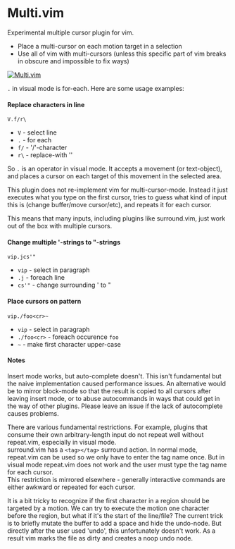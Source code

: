 # Multi.vim

Experimental multiple cursor plugin for vim.   

- Place a multi-cursor on each motion target in a selection
- Use all of vim with multi-cursors (unless this specific part of vim breaks in obscure and impossible to fix ways)


[![Multi.vim](https://img.youtube.com/vi/2XLL16MUl3Q/0.jpg)](https://www.youtube.com/watch?v=2XLL16MUl3Q)

`.` in visual mode is for-each. Here are some usage examples:

#### Replace characters in line

    V.f/r\

- `V`  - select line
- `.`  - for each
- `f/` - '/'-character
- `r\` - replace-with '\'

So `.` is an operator in visual mode. It accepts a movement (or text-object), and places a cursor on each target of this movement in the selected area.

This plugin does not re-implement vim for multi-cursor-mode. Instead it just executes what you type on the first cursor, tries to guess what kind of input this is (change buffer/move cursor/etc), and repeats it for each cursor.

This means that many inputs, including plugins like surround.vim, just work out of the box with multiple cursors.

#### Change multiple '-strings to "-strings

    vip.jcs'"

- `vip` - select in paragraph
- `.j` - foreach line
- `cs'"` - change surrounding ' to "

#### Place cursors on pattern

    vip./foo<cr>~

- `vip` - select in paragraph
- `./foo<cr>` - foreach occurence `foo`
- `~` - make first character upper-case



#### Notes

Insert mode works, but auto-complete doesn't. This isn't fundamental but the naive implementation caused performance issues. An alternative would be to mirror block-mode so that the result is copied to all cursors after leaving insert mode, or to abuse autocommands in ways that could get in the way of other plugins. Please leave an issue if the lack of autocomplete causes problems.

There are various fundamental restrictions. For example, plugins that consume their own arbitrary-length input do not repeat well without repeat.vim, especially in visual mode.  
surround.vim has a `<tag></tag>` surround action. In normal mode, repeat.vim can be used so we only have to enter the tag name once. But in visual mode repeat.vim does not work and the user must type the tag name for each cursor.  
This restriction is mirrored elsewhere - generally interactive commands are either awkward or repeated for each cursor.

It is a bit tricky to recognize if the first character in a region should be targeted by a motion. We can try to execute the motion one character before the region, but what if it's the start of the line/file? The current trick is to briefly mutate the buffer to add a space and hide the undo-node. But directly after the user used 'undo', this unfortunately doesn't work. As a result vim marks the file as dirty and creates a noop undo node.

